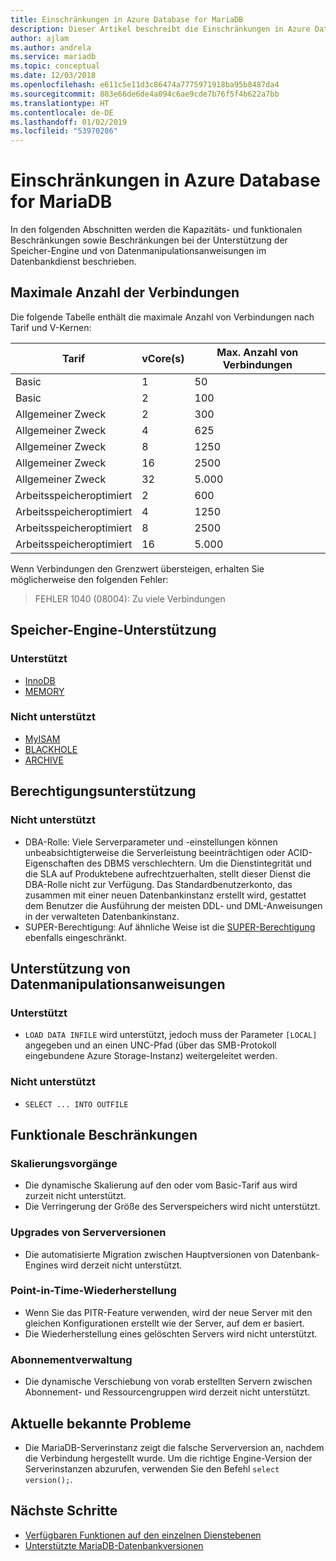 ```yaml
---
title: Einschränkungen in Azure Database for MariaDB
description: Dieser Artikel beschreibt die Einschränkungen in Azure Database for MariaDB, z.B. die Anzahl von Verbindungs- und Speicher-Engine-Optionen.
author: ajlam
ms.author: andrela
ms.service: mariadb
ms.topic: conceptual
ms.date: 12/03/2018
ms.openlocfilehash: e611c5e11d3c86474a7775971918ba95b8487da4
ms.sourcegitcommit: 803e66de6de4a094c6ae9cde7b76f5f4b622a7bb
ms.translationtype: HT
ms.contentlocale: de-DE
ms.lasthandoff: 01/02/2019
ms.locfileid: "53970286"
---
```

# <a name="limitations-in-azure-database-for-mariadb"></a>Einschränkungen in Azure Database for MariaDB
In den folgenden Abschnitten werden die Kapazitäts- und funktionalen Beschränkungen sowie Beschränkungen bei der Unterstützung der Speicher-Engine und von Datenmanipulationsanweisungen im Datenbankdienst beschrieben.

## <a name="maximum-connections"></a>Maximale Anzahl der Verbindungen
Die folgende Tabelle enthält die maximale Anzahl von Verbindungen nach Tarif und V-Kernen:

|**Tarif**|**vCore(s)**| **Max. Anzahl von Verbindungen**|
|---|---|---|
|Basic| 1| 50|
|Basic| 2| 100|
|Allgemeiner Zweck| 2| 300|
|Allgemeiner Zweck| 4| 625|
|Allgemeiner Zweck| 8| 1250|
|Allgemeiner Zweck| 16| 2500|
|Allgemeiner Zweck| 32| 5.000|
|Arbeitsspeicheroptimiert| 2| 600|
|Arbeitsspeicheroptimiert| 4| 1250|
|Arbeitsspeicheroptimiert| 8| 2500|
|Arbeitsspeicheroptimiert| 16| 5.000|

Wenn Verbindungen den Grenzwert übersteigen, erhalten Sie möglicherweise den folgenden Fehler:
> FEHLER 1040 (08004): Zu viele Verbindungen

## <a name="storage-engine-support"></a>Speicher-Engine-Unterstützung

### <a name="supported"></a>Unterstützt
- [InnoDB](https://mariadb.com/kb/en/library/xtradb-and-innodb/)
- [MEMORY](https://mariadb.com/kb/en/library/memory-storage-engine/)

### <a name="unsupported"></a>Nicht unterstützt
- [MyISAM](https://mariadb.com/kb/en/library/myisam-storage-engine/)
- [BLACKHOLE](https://mariadb.com/kb/en/library/blackhole/)
- [ARCHIVE](https://mariadb.com/kb/en/library/archive/)

## <a name="privilege-support"></a>Berechtigungsunterstützung

### <a name="unsupported"></a>Nicht unterstützt
- DBA-Rolle: Viele Serverparameter und -einstellungen können unbeabsichtigterweise die Serverleistung beeinträchtigen oder ACID-Eigenschaften des DBMS verschlechtern. Um die Dienstintegrität und die SLA auf Produktebene aufrechtzuerhalten, stellt dieser Dienst die DBA-Rolle nicht zur Verfügung. Das Standardbenutzerkonto, das zusammen mit einer neuen Datenbankinstanz erstellt wird, gestattet dem Benutzer die Ausführung der meisten DDL- und DML-Anweisungen in der verwalteten Datenbankinstanz.
- SUPER-Berechtigung: Auf ähnliche Weise ist die [SUPER-Berechtigung](https://mariadb.com/kb/en/library/grant/#global-privileges) ebenfalls eingeschränkt.

## <a name="data-manipulation-statement-support"></a>Unterstützung von Datenmanipulationsanweisungen

### <a name="supported"></a>Unterstützt
- `LOAD DATA INFILE` wird unterstützt, jedoch muss der Parameter `[LOCAL]` angegeben und an einen UNC-Pfad (über das SMB-Protokoll eingebundene Azure Storage-Instanz) weitergeleitet werden.

### <a name="unsupported"></a>Nicht unterstützt
- `SELECT ... INTO OUTFILE`

## <a name="functional-limitations"></a>Funktionale Beschränkungen

### <a name="scale-operations"></a>Skalierungsvorgänge
- Die dynamische Skalierung auf den oder vom Basic-Tarif aus wird zurzeit nicht unterstützt.
- Die Verringerung der Größe des Serverspeichers wird nicht unterstützt.

### <a name="server-version-upgrades"></a>Upgrades von Serverversionen
- Die automatisierte Migration zwischen Hauptversionen von Datenbank-Engines wird derzeit nicht unterstützt.

### <a name="point-in-time-restore"></a>Point-in-Time-Wiederherstellung
- Wenn Sie das PITR-Feature verwenden, wird der neue Server mit den gleichen Konfigurationen erstellt wie der Server, auf dem er basiert.
- Die Wiederherstellung eines gelöschten Servers wird nicht unterstützt.

### <a name="subscription-management"></a>Abonnementverwaltung
- Die dynamische Verschiebung von vorab erstellten Servern zwischen Abonnement- und Ressourcengruppen wird derzeit nicht unterstützt.

## <a name="current-known-issues"></a>Aktuelle bekannte Probleme
- Die MariaDB-Serverinstanz zeigt die falsche Serverversion an, nachdem die Verbindung hergestellt wurde. Um die richtige Engine-Version der Serverinstanzen abzurufen, verwenden Sie den Befehl `select version();`.

## <a name="next-steps"></a>Nächste Schritte
- [Verfügbaren Funktionen auf den einzelnen Dienstebenen](concepts-pricing-tiers.md)
- [Unterstützte MariaDB-Datenbankversionen](concepts-supported-versions.md)
